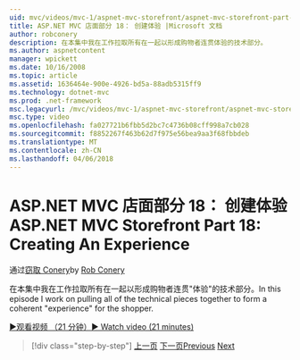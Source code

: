 ```yaml
---
uid: mvc/videos/mvc-1/aspnet-mvc-storefront/aspnet-mvc-storefront-part-18-creating-an-experience
title: ASP.NET MVC 店面部分 18： 创建体验 |Microsoft 文档
author: robconery
description: 在本集中我在工作拉取所有在一起以形成购物者连贯体验的技术部分。
ms.author: aspnetcontent
manager: wpickett
ms.date: 10/16/2008
ms.topic: article
ms.assetid: 1636464e-900e-4926-bd5a-88adb5315ff9
ms.technology: dotnet-mvc
ms.prod: .net-framework
msc.legacyurl: /mvc/videos/mvc-1/aspnet-mvc-storefront/aspnet-mvc-storefront-part-18-creating-an-experience
msc.type: video
ms.openlocfilehash: fa027721b6fbb5d2bc7c4736b08cff998a7cb028
ms.sourcegitcommit: f8852267f463b62d7f975e56bea9aa3f68fbbdeb
ms.translationtype: MT
ms.contentlocale: zh-CN
ms.lasthandoff: 04/06/2018
---
```

<a name="aspnet-mvc-storefront-part-18-creating-an-experience"></a><span data-ttu-id="3e41b-103">ASP.NET MVC 店面部分 18： 创建体验</span><span class="sxs-lookup"><span data-stu-id="3e41b-103">ASP.NET MVC Storefront Part 18: Creating An Experience</span></span>
====================
<span data-ttu-id="3e41b-104">通过[窃取 Conery](https://github.com/robconery)</span><span class="sxs-lookup"><span data-stu-id="3e41b-104">by [Rob Conery](https://github.com/robconery)</span></span>

<span data-ttu-id="3e41b-105">在本集中我在工作拉取所有在一起以形成购物者连贯"体验"的技术部分。</span><span class="sxs-lookup"><span data-stu-id="3e41b-105">In this episode I work on pulling all of the technical pieces together to form a coherent "experience" for the shopper.</span></span>

[<span data-ttu-id="3e41b-106">&#9654;观看视频 （21 分钟）</span><span class="sxs-lookup"><span data-stu-id="3e41b-106">&#9654; Watch video (21 minutes)</span></span>](https://channel9.msdn.com/Blogs/ASP-NET-Site-Videos/aspnet-mvc-storefront-part-18-creating-an-experience)

> [!div class="step-by-step"]
> <span data-ttu-id="3e41b-107">[上一页](aspnet-mvc-storefront-part-17-checkout-with-jeff-atwood.md)
> [下一页](aspnet-mvc-storefront-part-19-processing-orders-with-windows-workflow.md)</span><span class="sxs-lookup"><span data-stu-id="3e41b-107">[Previous](aspnet-mvc-storefront-part-17-checkout-with-jeff-atwood.md)
[Next](aspnet-mvc-storefront-part-19-processing-orders-with-windows-workflow.md)</span></span>
